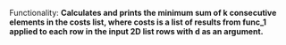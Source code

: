 Functionality: **Calculates and prints the minimum sum of k consecutive elements in the costs list, where costs is a list of results from func_1 applied to each row in the input 2D list rows with d as an argument.**